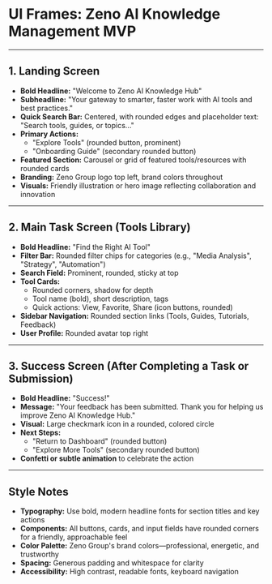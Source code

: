 # UI Frames: Zeno AI Knowledge Management MVP

---

## 1. Landing Screen
- **Bold Headline:** "Welcome to Zeno AI Knowledge Hub"
- **Subheadline:** "Your gateway to smarter, faster work with AI tools and best practices."
- **Quick Search Bar:** Centered, with rounded edges and placeholder text: "Search tools, guides, or topics..."
- **Primary Actions:**
  - "Explore Tools" (rounded button, prominent)
  - "Onboarding Guide" (secondary rounded button)
- **Featured Section:** Carousel or grid of featured tools/resources with rounded cards
- **Branding:** Zeno Group logo top left, brand colors throughout
- **Visuals:** Friendly illustration or hero image reflecting collaboration and innovation

---

## 2. Main Task Screen (Tools Library)
- **Bold Headline:** "Find the Right AI Tool"
- **Filter Bar:** Rounded filter chips for categories (e.g., "Media Analysis", "Strategy", "Automation")
- **Search Field:** Prominent, rounded, sticky at top
- **Tool Cards:**
  - Rounded corners, shadow for depth
  - Tool name (bold), short description, tags
  - Quick actions: View, Favorite, Share (icon buttons, rounded)
- **Sidebar Navigation:** Rounded section links (Tools, Guides, Tutorials, Feedback)
- **User Profile:** Rounded avatar top right

---

## 3. Success Screen (After Completing a Task or Submission)
- **Bold Headline:** "Success!"
- **Message:** "Your feedback has been submitted. Thank you for helping us improve Zeno AI Knowledge Hub."
- **Visual:** Large checkmark icon in a rounded, colored circle
- **Next Steps:**
  - "Return to Dashboard" (rounded button)
  - "Explore More Tools" (secondary rounded button)
- **Confetti or subtle animation** to celebrate the action

---

## Style Notes
- **Typography:** Use bold, modern headline fonts for section titles and key actions
- **Components:** All buttons, cards, and input fields have rounded corners for a friendly, approachable feel
- **Color Palette:** Zeno Group's brand colors—professional, energetic, and trustworthy
- **Spacing:** Generous padding and whitespace for clarity
- **Accessibility:** High contrast, readable fonts, keyboard navigation 